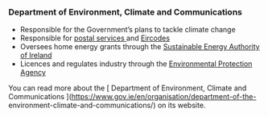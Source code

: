 ###  Department of Environment, Climate and Communications

  * Responsible for the Government’s plans to tackle climate change 
  * Responsible for [ postal services ](/en/consumer/phone-internet-tv-and-postal-services/postal-services/) and [ Eircodes ](/en/consumer/phone-internet-tv-and-postal-services/eircode/)
  * Oversees home energy grants through the [ Sustainable Energy Authority of Ireland ](https://www.seai.ie/)
  * Licences and regulates industry through the [ Environmental Protection Agency ](https://www.epa.ie/)

You can read more about the [ Department of Environment, Climate and
Communications ](https://www.gov.ie/en/organisation/department-of-the-
environment-climate-and-communications/) on its website.
